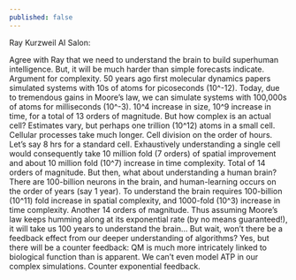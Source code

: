 ```yaml
---
published: false
---
```

Ray Kurzweil AI Salon:

Agree with Ray that we need to understand the brain to build superhuman intelligence. But, it will be much harder than simple forecasts indicate.
Argument for complexity. 50 years ago first molecular dynamics papers simulated systems with 10s of atoms for picoseconds (10^-12).
Today, due to tremendous gains in Moore’s law, we can simulate systems with 100,000s of atoms for milliseconds (10^-3). 10^4 increase in size, 10^9 increase in time, for a total of 13 orders of magnitude.
But how complex is an actual cell? Estimates vary, but perhaps one trillion (10^12) atoms in a small cell. Cellular processes take much longer. Cell division on the order of hours. Let’s say 8 hrs for a standard cell. Exhaustively understanding a single cell would consequently take 10 million fold (7 orders) of spatial improvement and about 10 million fold (10^7) increase in time complexity. Total of 14 orders of magnitude.
But then, what about understanding a human brain? There are 100-billion neurons in the brain, and human-learning occurs on the order of years (say 1 year). To understand the brain requires  100-billion (10^11) fold increase in spatial complexity, and 1000-fold (10^3) increase in time complexity. Another 14 orders of magnitude.
Thus assuming Moore’s law keeps humming along at its exponential rate (by no means guaranteed!), it will take us 100 years to understand the brain…
But wait, won’t there be a feedback effect from our deeper understanding of algorithms? Yes, but there will be a counter feedback: QM is much more intricately linked to biological function than is apparent. We can’t even model ATP in our complex simulations. Counter exponential feedback.
